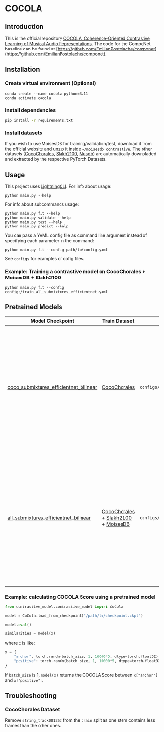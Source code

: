 # COCOLA
## Introduction
This is the official repository [COCOLA: Coherence-Oriented Contrastive Learning of Musical Audio Representations](https://arxiv.org/abs/2404.16969). The code for the CompoNet baseline can be found at [https://github.com/EmilianPostolache/componet](https://github.com/EmilianPostolache/componet).

## Installation
### Create virtual environment (Optional)
```
conda create --name cocola python=3.11
conda activate cocola
```

### Install dependencies
```bash
pip install -r requirements.txt
```

### Install datasets
If you wish to use MoisesDB for training/validation/test, download it from the [official website](https://music.ai/research/) and unzip it inside `~/moisesdb_contrastive`.
The other datasets ([CocoChorales](https://magenta.tensorflow.org/datasets/cocochorales), [Slakh2100](http://www.slakh.com), [Musdb](https://sigsep.github.io/datasets/musdb.html)) are automatically downoladed and extracted by the respective PyTorch Datasets.

## Usage
This project uses [LightningCLI](https://lightning.ai/docs/pytorch/stable/api/lightning.pytorch.cli.LightningCLI.html).
For info about usage:
```
python main.py --help
```
For info about subcommands usage:
```
python main.py fit --help
python main.py validate --help
python main.py test --help
python main.py predict --help
```
You can pass a YAML config file as command line argument instead of specifying each parameter in the command:
```
python main.py fit --config path/to/config.yaml
```
See `configs` for examples of cofig files.

### Example: Training a contrastive model on CocoChorales + MoisesDB + Slakh2100
```
python main.py fit --config configs/train_all_submixtures_efficientnet.yaml
```

## Pretrained Models
| Model Checkpoint | Train Dataset | Train Config | Description |
|-------|---------|-------------|---------|
| [coco_submixtures_efficientnet_bilinear](https://drive.google.com/drive/folders/1VTCYuzaWECPbtddvFSC9u78Kr69WVzE2?usp=sharing) | [CocoChorales](https://magenta.tensorflow.org/datasets/cocochorales) | `configs/train_coco_submixtures_efficientnet.yaml`| COCOLA model trained on CocoChorales dataset using EfficientNet as embedding model and Bilinear Similarity as similarity measure. Submixtures of stems are used during training, with 5 seconds at 16000 kHz audio examples.|
| [all_submixtures_efficientnet_bilinear](https://drive.google.com/drive/folders/1K-1AJOCL9jBzpl5Sb2NahD-NnsesbvUn?usp=sharing) | [CocoChorales](https://magenta.tensorflow.org/datasets/cocochorales) + [Slakh2100](http://www.slakh.com) + [MoisesDB](https://github.com/moises-ai/moises-db)| `configs/train_all_submixtures_efficientnet.yaml` | COCOLA model trained on CocoChorales, Slakh2100 and MoisesDB datasets using EfficientNet as embedding model and Bilinear Similarity as similarity measure. Submixtures of stems are used during training, with 5 seconds at 16000 kHz audio examples.|
### Example: calculating COCOLA Score using a pretrained model
```python
from contrastive_model.contrastive_model import CoCola

model = CoCola.load_from_checkpoint("/path/to/checkpoint.ckpt")

model.eval()

similarities = model(x)
```
where `x` is like:
```python
x = {
    "anchor": torch.randn(batch_size, 1, 16000*5, dtype=torch.float32), # 5 seconds, 16000 kHz
    "positive": torch.randn(batch_size, 1, 16000*5, dtype=torch.float32) # 5 seconds, 16000 kHz
}
```
If `batch_size` is 1, `model(x)` returns the COCOLA Score between `x["anchor"]` and `x["positive"]`.

## Troubleshooting
### CocoChorales Dataset
Remove `string_track001353` from the `train` split as one stem contains less frames than the other ones.
